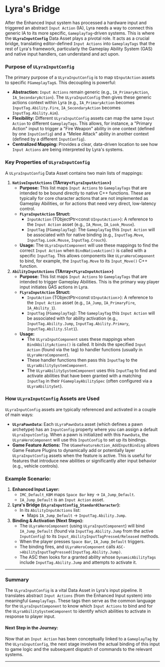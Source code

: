 # Lyra's Bridge

After the Enhanced Input system has processed a hardware input and triggered an abstract `Input Action` (IA), Lyra needs a way to connect this generic IA to its more specific, `GameplayTag`-driven systems. This is where the **`ULyraInputConfig`** Data Asset plays a pivotal role. It acts as a crucial bridge, translating editor-defined `Input Actions` into `GameplayTags` that the rest of Lyra's framework, particularly the Gameplay Ability System (GAS) and native input handlers, can understand and act upon.

### **Purpose of `ULyraInputConfig`**

The primary purpose of a `ULyraInputConfig` is to map `UInputAction` assets to specific `FGameplayTag`s. This decoupling is powerful:

* **Abstraction:** `Input Actions` remain generic (e.g., `IA_PrimaryAction`, `IA_SecondaryAction`). The `ULyraInputConfig` then gives these generic actions context within Lyra (e.g., `IA_PrimaryAction` becomes `InputTag.Ability.Fire`, `IA_SecondaryAction` becomes `InputTag.Ability.Aim`).
* **Flexibility:** Different `ULyraInputConfig` assets can map the same `Input Action` to different `GameplayTags`. This allows, for instance, a "Primary Action" input to trigger a "Fire Weapon" ability in one context (defined by one `InputConfig`) and a "Melee Attack" ability in another context (defined by a different `InputConfig`).
* **Centralized Mapping:** Provides a clear, data-driven location to see how `Input Actions` are being interpreted by Lyra's systems.

### **Key Properties of `ULyraInputConfig`**

A `ULyraInputConfig` Data Asset contains two main lists of mappings:

1. **`NativeInputActions` (TArray<`FLyraInputAction`>)**
   * **Purpose:** This list maps `Input Actions` to `GameplayTags` that are intended to be bound directly to native C++ functions. These are typically for core character actions that are not implemented as Gameplay Abilities, or for actions that need very direct, low-latency control.
   * **`FLyraInputAction` Struct:**
     * `InputAction` (TObjectPtr\<const `UInputAction`>): A reference to the `Input Action` asset (e.g., `IA_Move`, `IA_Look_Mouse`).
     * `InputTag` (`FGameplayTag`): The `GameplayTag` this `Input Action` will be associated with for native binding (e.g., `InputTag.Move`, `InputTag.Look.Mouse`, `InputTag.Crouch`).
   * **Usage:** The `ULyraInputComponent` will use these mappings to find the correct `Input Action` when `BindNativeAction()` is called with a specific `InputTag`. This allows components like `ULyraHeroComponent` to bind, for example, the `InputTag.Move` to its `Input_Move()` C++ function.
2. **`AbilityInputActions` (TArray<`FLyraInputAction`>)**
   * **Purpose:** This list maps `Input Actions` to `GameplayTags` that are intended to trigger Gameplay Abilities. This is the primary way player input initiates GAS actions in Lyra.
   * **`FLyraInputAction` Struct:**
     * `InputAction` (TObjectPtr\<const `UInputAction`>): A reference to the `Input Action` asset (e.g., `IA_Jump`, `IA_PrimaryFire`, `IA_Ability_1`).
     * `InputTag` (`FGameplayTag`): The `GameplayTag` this `Input Action` will be associated with for ability activation (e.g., `InputTag.Ability.Jump`, `InputTag.Ability.Primary`, `InputTag.Ability.Slot1`).
   * **Usage:**
     * The `ULyraInputComponent` uses these mappings when `BindAbilityActions()` is called. It binds the specified `Input Action` (found via the tag) to handler functions (usually in `ULyraHeroComponent`).
     * These handler functions then pass this `InputTag` to the `ULyraAbilitySystemComponent`.
     * The `ULyraAbilitySystemComponent` uses this `InputTag` to find and activate abilities that have been granted with a matching `InputTag` in their `FGameplayAbilitySpec` (often configured via a `ULyraAbilitySet`).

### **How `ULyraInputConfig` Assets are Used**

`ULyraInputConfig` assets are typically referenced and activated in a couple of main ways:

* **`ULyraPawnData`:** Each `ULyraPawnData` asset (which defines a pawn archetype) has an `InputConfig` property where you can assign a default `ULyraInputConfig`. When a pawn is initialized with this `PawnData`, the `ULyraHeroComponent` will use this `InputConfig` to set up its bindings.
* **Game Feature Actions:** The `UGameFeatureAction_AddInputBinding` allows Game Feature Plugins to dynamically add or potentially layer `ULyraInputConfig` assets when the feature is active. This is useful for features that introduce new abilities or significantly alter input behavior (e.g., vehicle controls).

### **Example Scenario:**

1. **Enhanced Input Layer:**
   * `IMC_Default_KBM` maps `Space Bar` key -> `IA_Jump_Default`.
   * `IA_Jump_Default` is an `Input Action` asset.
2. **Lyra's Bridge (`ULyraInputConfig_StandardCharacter`):**
   * In its `AbilityInputActions` list:
     * Maps `IA_Jump_Default` -> `InputTag.Ability.Jump`.
3. **Binding & Activation (Next Steps):**
   * The `ULyraHeroComponent` (using `ULyraInputComponent`) will bind `IA_Jump_Default` (found via `InputTag.Ability.Jump` from the active `InputConfig`) to its `Input_AbilityInputTagPressed/Released` methods.
   * When the player presses `Space Bar`, `IA_Jump_Default` triggers.
   * The binding fires, and `ULyraHeroComponent` calls `ASC->AbilityInputTagPressed(InputTag.Ability.Jump)`.
   * The ASC then looks for a granted ability whose `DynamicAbilityTags` include `InputTag.Ability.Jump` and attempts to activate it.

***

### Summary

The `ULyraInputConfig` is a vital Data Asset in Lyra's input pipeline. It translates abstract `Input Actions` (from the Enhanced Input system) into meaningful `GameplayTags`. These tags then serve as the common language for the `ULyraInputComponent` to know which `Input Actions` to bind and for the `ULyraAbilitySystemComponent` to identify which abilities to activate in response to player input.

#### **Next Step in the Journey:**

Now that an `Input Action` has been conceptually linked to a `GameplayTag` by the `ULyraInputConfig`, the next stage involves the actual binding of this input to game logic and the subsequent dispatch of commands to the relevant systems.

***
